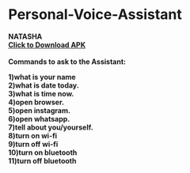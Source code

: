 # Personal-Voice-Assistant
 <b>NATASHA<b><br>
<a href="">Click to Download APK</a> <br> <br>
Commands to ask to the Assistant:

1)what is your name <br>
2)what is date today. <br>
3)what is time now. <br>
4)open browser. <br>
5)open instagram. <br>
6)open whatsapp. <br>
7)tell about you/yourself. <br>
8)turn on wi-fi <br>
9)turn off wi-fi <br>
10)turn on bluetooth <br>
11)turn off bluetooth <br>
